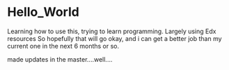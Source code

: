 # Hello_World
Learning how to use this, trying to learn programming. Largely using Edx resources
So hopefully that will go okay, and i can get a better job than my current one in the next 6 months or so. 

made updates in the master....well....
